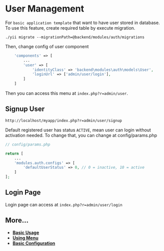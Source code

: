 User Management
===============

For `basic application template` that want to have user stored in database.
To use this feature, create required table by execute migration.
```
./yii migrate --migrationPath=@backend/modules/auth/migrations
```
Then, change config of user component
```php
    'components' => [
        ...
        'user' => [
            'identityClass' => 'backend\modules\auth\models\User',
            'loginUrl' => ['admin/user/login'],
        ]
    ]
```
Then you can access this menu at `index.php?r=admin/user`.

Signup User
-----------
```
http://localhost/myapp/index.php?r=admin/user/signup
```
Default registered user has status `ACTIVE`, mean user can login without activation needed.
To change that, you can change at config/params.php
```php
// config/params.php

return [
    ...
    'modules.auth.configs' => [
        'defaultUserStatus' => 0, // 0 = inactive, 10 = active
    ]
];
```

Login Page
----------
Login page can access at `index.php?r=admin/user/login`

More...
---------------

- [**Basic Usage**](basic-usage.md)
- [**Using Menu**](using-menu.md)
- [**Basic Configuration**](configuration.md)
